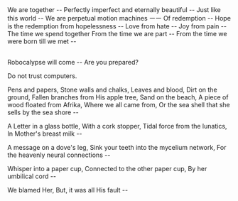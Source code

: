 ##

We are together -- 
Perfectly imperfect and eternally beautiful --
Just like this world --
We are perpetual motion machines ーー
Of redemption --
Hope is the redemption from hopelessness --
Love from hate --
Joy from pain --
The time we spend together From the time we are part --
From the time we were born till we met --

## 

Robocalypse will come --
Are you prepared?

Do not trust computers.

Pens and papers,
Stone walls and chalks,
Leaves and blood,
Dirt on the ground,
Fallen branches from His apple tree,
Sand on the beach,
A piece of wood floated from Afrika,
Where we all came from,
Or the sea shell that she sells by the sea shore --

A Letter in a glass bottle,
With a cork stopper,
Tidal force from the lunatics,
In Mother's breast milk --

A message on a dove's leg,
Sink your teeth into the mycelium network,
For the heavenly neural connections --

Whisper into a paper cup,
Connected to the other paper cup,
By her umbilical cord --

We blamed Her,
But, it was all His fault --

